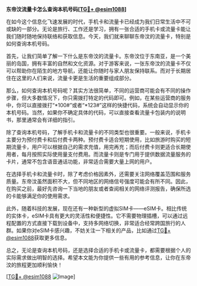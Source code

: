 **东帝汶流量卡怎么查询本机号码[[TG💪+ @esim1088](https://t.me/s/esim1088)]**

在如今这个信息化飞速发展的时代，手机卡和流量卡已经成为我们日常生活中不可或缺的一部分。无论是旅行、工作还是学习，拥有一张合适的手机卡或流量卡能让我们随时随地保持联络和获取信息。今天，我们就来聊聊东帝汶的流量卡，特别是如何查询本机号码。

首先，让我们简单了解一下什么是东帝汶的流量卡。东帝汶位于东南亚，是一个美丽的岛国，拥有丰富的自然和文化资源。对于游客来说，一张东帝汶的流量卡不仅可以帮助你在陌生的地方导航，还能让你随时与家人朋友保持联系。而对于长期居住在这里的人们来说，流量卡更是生活的重要组成部分。

那么，如何查询本机号码呢？其实方法很简单，不同的运营商可能会有不同的操作步骤，但大多数情况下，你只需拨打特定的代码即可。例如，在某些运营商的服务中，你可以直接拨打“*100#”或者“*123#”这样的快捷代码，系统会自动显示你的本机号码。当然，如果你不确定具体的代码，可以直接查看流量卡包装内的说明书，那里通常会有详细的指引。

除了查询本机号码，了解手机卡和流量卡的不同类型也很重要。一般来说，手机卡主要分为预付费卡和后付费卡两种。预付费卡适合短期使用，比如旅游时购买的短期流量卡，用户可以根据自己的需求充值，用完再充；而后付费卡则更适合长期使用者，每月按照实际使用量支付费用。而流量卡则是专门用于提供数据流量服务的卡片，通常不包含语音通话功能，非常适合需要大量上网的用户。

在选择手机卡和流量卡时，除了考虑价格因素外，还需要关注网络覆盖范围和服务质量。东帝汶虽然面积不大，但不同地区的网络信号强度可能会有所不同。因此，在购买之前，最好先咨询一下当地的朋友或者查阅相关的网络评测报告，确保所选的卡能够满足你的使用需求。

此外，随着科技的发展，现在还有一种新型的虚拟SIM卡——eSIM卡。相比传统的实体卡，eSIM卡具有更大的灵活性和便捷性。它不需要物理插槽，可以通过远程配置的方式直接下载到设备中，支持多网络切换，非常适合经常跨国旅行的人群。如果你对eSIM卡感兴趣，不妨关注一下相关的产品，比如通过[TG💪+ @esim1088](https://t.me/s/esim1088)获取更多信息。

总之，无论是查询本机号码，还是选择合适的手机卡或流量卡，都需要根据个人的实际需求做出明智的选择。希望本文能为你提供一些有用的参考信息，让你在东帝汶的旅程更加顺利愉快！

[[TG💪+ @esim1088](https://t.me/s/esim1088) ![Image](https://i.postimg.cc/4NQfJmqS/Snipaste-2025-05-13-00-14-12.png)]